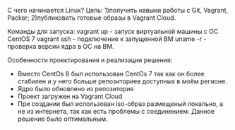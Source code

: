 С чего начинается Linux?
Цель:
1)получить навыки работы с Git, Vagrant, Packer;
2)публиковать готовые образы в Vagrant Cloud.

Команды для запуска:
vagrant up  - запуск виртуальной машины с ОС CentOS 7
vagrant ssh - подключение к запущенной ВМ
uname -r    - проверка версии ядра в ОС на ВМ.

Особенности проектирования и реализации решения:
- Вместо CentOs 8 был использован CentOs 7 так как он более стабилен и у него больше репозиториев доступных в моём регионе.
- Ядро было обновлено из репозитория
- Проект загружен на Vagrant Cloud
- При создании был использован iso-образ размещеный локально, а не из интернета, так как есть проблемы с соединением. Данное решение было оптимальным.

